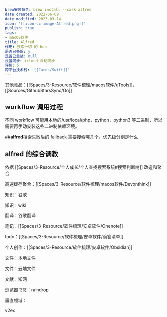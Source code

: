 ```yaml
---
brew安装命令: brew install --cask alfred
date created: 2022-06-09
date modified: 2023-03-14
icon: '[[icon-cc-image-Alfred.png]]'
publish: true
tags:
- macOS软件
title: Alfred
作用: 搜索一切 的 hub
是否已备份: y
是否已重装: null
设置同步: icloud 自动同步
评价: 5
跨平台技术栈: '[[Cards/Swift]]'
---
```

其他竞品：[[Spaces/3-Resource/软件梳理/macos软件/uTools]]，[[Sources/GithubStarsSync/Go]]

## workflow 调用过程

不同 workflow 可能用本地的/usr/local/php，python，python3 等二进制，所以需要再手动安装这些二进制依赖环境。

##**alfred**搜索失败后的 fallback 需要搜索哪几个，优先级分别是什么

## alfred 的综合调教

依据 [[Spaces/3-Resource/个人成长/个人查找搜索系统#搜索判断树]] 改造和聚合

高速缓存聚合：[[Spaces/3-Resource/软件梳理/macos软件/Devonthink]]

知识：谷歌

知识：wiki

翻译：谷歌翻译

笔记：[[Spaces/3-Resource/软件梳理/安卓软件/Onenote]]

todo：[[Spaces/3-Resource/软件梳理/安卓软件/滴答清单]]

个人创作：[[Spaces/3-Resource/软件梳理/安卓软件/Obsidian]]

文件：本地文件

文件：云端文件

文献：知网

浏览器书签：raindrop

垂直领域：

v2ex